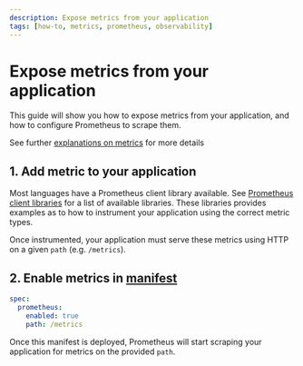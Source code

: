 ```yaml
---
description: Expose metrics from your application
tags: [how-to, metrics, prometheus, observability]
---
```

# Expose metrics from your application

This guide will show you how to expose metrics from your application, and how to configure Prometheus to scrape them.

See further [explanations on metrics](../README.md) for more details

## 1. Add metric to your application

Most languages have a Prometheus client library available. See [Prometheus client libraries](https://prometheus.io/docs/instrumenting/clientlibs/) for a list of available libraries. These libraries provides examples as to how to instrument your application using the correct metric types.

Once instrumented, your application must serve these metrics using HTTP on a given `path` (e.g. `/metrics`).

## 2. Enable metrics in [manifest](../../../workloads/application/reference/application-spec.md)

```yaml
spec:
  prometheus:
    enabled: true
    path: /metrics
```

Once this manifest is deployed, Prometheus will start scraping your application for metrics on the provided `path`.

